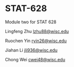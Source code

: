 # STAT-628
Module two for STAT 628

Lingfeng Zhu  lzhu88@wisc.edu

Ruochen Yin   ryin26@wisc.edu

Jiahan Li     jli936@wisc.edu

Chong Wei     cwei48@wisc.edu
